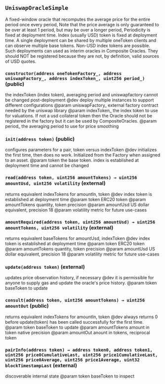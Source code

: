 ## `UniswapOracleSimple`

A fixed-window oracle that recomputes the average price for the entire period once every period,
 Note that the price average is only guaranteed to be over at least 1 period, but may be over a longer period,
 Periodicity is fixed at deployment time. Index (usually USD) token is fixed at deployment time.
 A single deployment can be shared by multiple oneToken clients and can observe multiple base tokens.
 Non-USD index tokens are possible. Such deployments can used as interim oracles in Composite Oracles. They should
 NOT be registered because they are not, by definition, valid sources of USD quotes.




### `constructor(address oneTokenFactory_, address uniswapFactory_, address indexToken_, uint256 period_)` (public)

the indexToken (index token), averaging period and uniswapfactory cannot be changed post-deployment
     @dev deploy multiple instances to support different configurations
     @param uniswapFactory_ external factory contract needed by the uniswap library
     @param indexToken_ the index token to use for valuations. If not a usd collateral token then the Oracle should not be registered in the factory but it can be used by CompositeOracles.
     @param period_ the averaging period to use for price smoothing



### `init(address token)` (public)

configures parameters for a pair, token versus indexToken
     @dev initializes the first time, then does no work. Initialized from the Factory when assigned to an asset.
     @param token the base token. index is established at deployment time and cannot be changed



### `read(address token, uint256 amountTokens) → uint256 amountUsd, uint256 volatility` (external)

returns equivalent indexTokens for amountIn, token
     @dev index token is established at deployment time
     @param token ERC20 token
     @param amountTokens quantity, token precision
     @param amountUsd US dollar equivalent, precision 18
     @param volatility metric for future use-cases



### `amountRequired(address token, uint256 amountUsd) → uint256 amountTokens, uint256 volatility` (external)

returns equivalent baseTokens for amountUsd, indexToken
     @dev index token is established at deployment time
     @param token ERC20 token
     @param amountTokens quantity, token precision
     @param amountUsd US dollar equivalent, precision 18
     @param volatility metric for future use-cases



### `update(address token)` (external)

updates price observation history, if necessary
     @dev it is permissible for anyone to supply gas and update the oracle's price history.
     @param token baseToken to update



### `consult(address token, uint256 amountTokens) → uint256 amountOut` (public)

returns equivalent indexTokens for amountIn, token
     @dev always returns 0 before update(token) has been called successfully for the first time.
     @param token baseToken to update
     @param amountTokens amount in token native precision
     @param amountOut anount in tokens, reciprocal token



### `pairInfo(address token) → address token0, address token1, uint256 price0CumulativeLast, uint256 price1CumulativeLast, uint256 price0Average, uint256 price1Average, uint32 blockTimestampLast` (external)

discoverable internal state
     @param token baseToken to inspect




